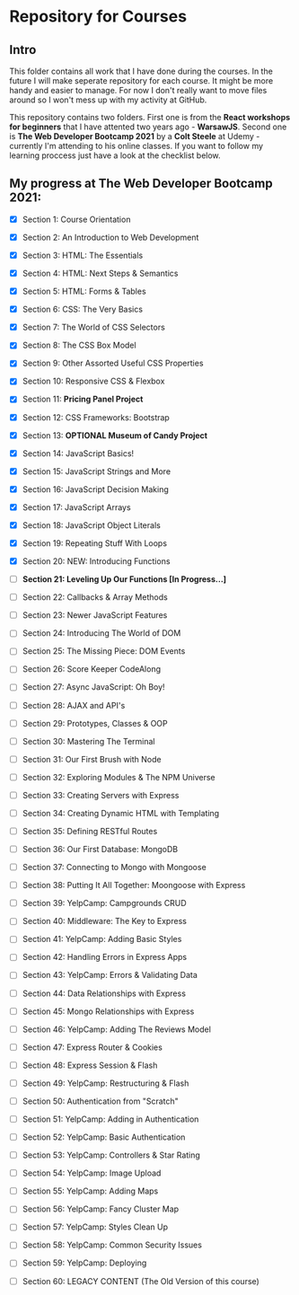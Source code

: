 # Repository for Courses
## Intro
This folder contains all work that I have done during the courses. In the future I will make seperate repository for each course. It might be more handy and easier to manage. For now I don't really want to move files around so I won't mess up with my activity at GitHub.

This repository contains two folders. First one is from the **React workshops for beginners** that I have attented two years ago - **WarsawJS**.
Second one is **The Web Developer Bootcamp 2021** by a **Colt Steele** at Udemy - currently I'm attending to his online classes. If you want to follow my learning proccess just have a look at the checklist below.

## My progress at **The Web Developer Bootcamp 2021:**

- [X] Section 1: Course Orientation
- [X] Section 2: An Introduction to Web Development
- [X] Section 3: HTML: The Essentials
- [X] Section 4: HTML: Next Steps & Semantics
- [X] Section 5: HTML: Forms & Tables
- [X] Section 6: CSS: The Very Basics
- [X] Section 7: The World of CSS Selectors
- [X] Section 8: The CSS Box Model
- [X] Section 9: Other Assorted Useful CSS Properties
- [X] Section 10: Responsive CSS & Flexbox
- [X] Section 11: **Pricing Panel Project**
- [X] Section 12: CSS Frameworks: Bootstrap
- [X] Section 13: **OPTIONAL Museum of Candy Project**
- [X] Section 14: JavaScript Basics! 
- [X] Section 15: JavaScript Strings and More
- [X] Section 16: JavaScript Decision Making
- [X] Section 17: JavaScript Arrays 
- [X] Section 18: JavaScript Object Literals
- [X] Section 19: Repeating Stuff With Loops
- [X] Section 20: NEW: Introducing Functions
- [ ] **Section 21: Leveling Up Our Functions [In Progress...]**
- [ ] Section 22: Callbacks & Array Methods
- [ ] Section 23: Newer JavaScript Features
- [ ] Section 24: Introducing The World of DOM
- [ ] Section 25: The Missing Piece: DOM Events
- [ ] Section 26: Score Keeper CodeAlong
- [ ] Section 27: Async JavaScript: Oh Boy!
- [ ] Section 28: AJAX and API's
- [ ] Section 29: Prototypes, Classes & OOP
- [ ] Section 30: Mastering The Terminal
- [ ] Section 31: Our First Brush with Node
- [ ] Section 32: Exploring Modules & The NPM Universe
- [ ] Section 33: Creating Servers with Express
- [ ] Section 34: Creating Dynamic HTML with Templating
- [ ] Section 35: Defining RESTful Routes
- [ ] Section 36: Our First Database: MongoDB
- [ ] Section 37: Connecting to Mongo with Mongoose
- [ ] Section 38: Putting It All Together: Moongoose with Express
- [ ] Section 39: YelpCamp: Campgrounds CRUD
- [ ] Section 40: Middleware: The Key to Express
- [ ] Section 41: YelpCamp: Adding Basic Styles
- [ ] Section 42: Handling Errors in Express Apps
- [ ] Section 43: YelpCamp: Errors & Validating Data
- [ ] Section 44: Data Relationships with Express
- [ ] Section 45: Mongo Relationships with Express
- [ ] Section 46: YelpCamp: Adding The Reviews Model
- [ ] Section 47: Express Router & Cookies
- [ ] Section 48: Express Session & Flash
- [ ] Section 49: YelpCamp: Restructuring & Flash
- [ ] Section 50: Authentication from "Scratch"
- [ ] Section 51: YelpCamp: Adding in Authentication
- [ ] Section 52: YelpCamp: Basic Authentication
- [ ] Section 53: YelpCamp: Controllers & Star Rating
- [ ] Section 54: YelpCamp: Image Upload
- [ ] Section 55: YelpCamp: Adding Maps
- [ ] Section 56: YelpCamp: Fancy Cluster Map
- [ ] Section 57: YelpCamp: Styles Clean Up
- [ ] Section 58: YelpCamp: Common Security Issues
- [ ] Section 59: YelpCamp: Deploying
- [ ] Section 60: LEGACY CONTENT (The Old Version of this course)
 

